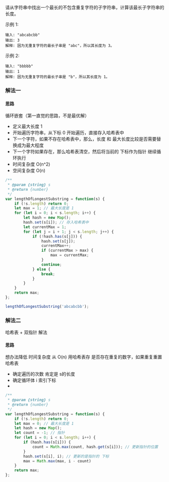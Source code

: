 请从字符串中找出一个最长的不包含重复字符的子字符串，计算该最长子字符串的长度。

示例 1:

```
输入: "abcabcbb"
输出: 3 
解释: 因为无重复字符的最长子串是 "abc"，所以其长度为 3。
```

示例 2:
```
输入: "bbbbb"
输出: 1
解释: 因为无重复字符的最长子串是 "b"，所以其长度为 1。
```

### 解法一

#### 思路
循环嵌套（第一直觉的思路，不是最优解）

* 定义最大长度 1
* 开始遍历字符串，从下标 0 开始遍历，直接存入哈希表中
* 下一个字符，如果不存在哈希表中，那么，长度 和 最大长度比较是否需要替换成为最大程度
* 下一个字符如果存在，那么哈希表清空，然后将当前的 下标作为指针 继续循环执行
* 时间复杂度 O(n^2)
* 空间复杂度 O(n)

```js
/**
 * @param {string} s
 * @return {number}
 */
var lengthOfLongestSubstring = function(s) {
    if (!s.length) return 0;
    let max = 1; // 最大长度是 1
    for (let i = 0; i < s.length; i++) {
        let hash = new Map();
        hash.set(s[i]); // 存入哈希表中
        let currentMax = 1;
        for (let j = i + 1; j < s.length; j++) {
            if (!hash.has(s[j])) {
                hash.set(s[j]);
                currentMax++;
                if (currentMax > max) {
                    max = currentMax;
                }
                continue;
            } else {
                break;
            }
        }
    }
    return max;
};

lengthOfLongestSubstring('abcabcbb');
```

### 解法二

哈希表 + 双指针 解法

#### 思路

想办法降低 时间复杂度 从 O(n)
用哈希表存 是否存在重复的数字，如果重复重置哈希表

* 确定遍历的次数 肯定是 s的长度
* 确定循环体 i 索引下标 
* 

```js
/**
 * @param {string} s
 * @return {number}
 */
var lengthOfLongestSubstring = function(s) {
    if (!s.length) return 0;
    let max = 0; // 最大长度是 1
    let hash = new Map();
    let count = -1; // 指针
    for (let i = 0; i < s.length; i++) {
        if (hash.has(s[i])) {
            count = Math.max(count, hash.get(s[i])); // 更新指针的位置
        }
        hash.set(s[i], i); // 更新的是指针的 下标
        max = Math.max(max, i - count)
    }
    return max;
};
```